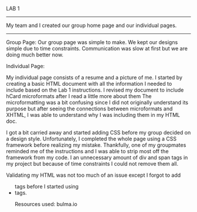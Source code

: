 LAB 1
____________________

My team and I created our group home page and our individual pages.
_____________________

Group Page:
Our group page was simple to make.
We kept our designs simple due to time constraints.
Communication was slow at first but we are doing much better now.


Individual Page:

My individual page consists of a resume and a picture of me.
I started by creating a basic HTML document with all the information I needed to include based on the Lab 1 instructions.
I revised my document to include hCard microformats after I read a little more about them
The microformatting was a bit confusing since I did not originally understand its purpose but after seeing the connections between 
microformats and XHTML, I was able to understand why I was including them in my HTML doc.

I got a bit carried away and started adding CSS before my group decided on a design style.
Unfortunately, I completed the whole page using a CSS framework before realizing my mistake. Thankfully, one of my groupmates reminded me of the instructions and
I was able to strip most off the framework from my code. I an unnecessary amount of div and span tags in my project but
because of time constraints I could not remove them all.

Validating my HTML was not too much of an issue except I forgot to add <ul> tags before I started using <li> tags.
  
Resources used: bulma.io
